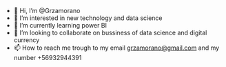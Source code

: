 - 👋 Hi, I’m @Grzamorano
- 👀 I’m interested in new technology and data science 
- 🌱 I’m currently learning power BI
- 💞️ I’m looking to collaborate on bussiness of data science and digital currency 
- 📫 How to reach me trough to my email grzamorano@gmail.com and my number +56932944391 

